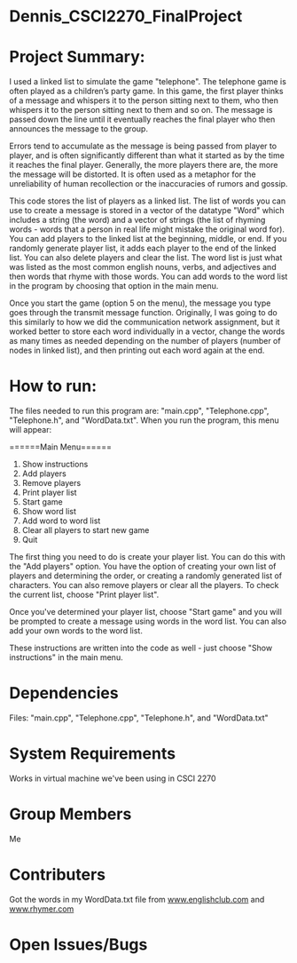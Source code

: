 # Dennis_CSCI2270_FinalProject
# Project Summary:

 I used a linked list to simulate the game "telephone". The telephone game is often played as a children’s party game. In this game, the first player thinks of a message and whispers it to the person sitting next to them, who then whispers it to the person sitting next to them and so on. The message is passed down the line until it eventually reaches the final player who then announces the message to the group. 

Errors tend to accumulate as the message is being passed from player to player, and is often significantly different than what it started as by the time it reaches the final player. Generally, the more players there are, the more the message will be distorted. It is often used as a metaphor for the unreliability of human recollection or the inaccuracies of rumors and gossip.

This code stores the list of players as a linked list. The list of words you can use to create a message is stored in a vector of the datatype "Word" which includes a string (the word) and a vector of strings (the list of rhyming words - words that a person in real life might mistake the original word for). You can add players to the linked list at the beginning, middle, or end. If you randomly generate player list, it adds each player to the end of the linked list. You can also delete players and clear the list. The word list is just what was listed as the most common english nouns, verbs, and adjectives and then words that rhyme with those words. You can add words to the word list in the program by choosing that option in the main menu. 

Once you start the game (option 5 on the menu), the message you type goes through the transmit message function. Originally, I was going to do this similarly to how we did the communication network assignment, but it worked better to store each word individually in a vector, change the words as many times as needed depending on the number of players (number of nodes in linked list), and then printing out each word again at the end. 


# How to run: 

The files needed to run this program are: "main.cpp", "Telephone.cpp", "Telephone.h", and "WordData.txt".
When you run the program, this menu will appear:

======Main Menu======
1. Show instructions
2. Add players
3. Remove players
4. Print player list
5. Start game
6. Show word list
7. Add word to word list
8. Clear all players to start new game
9. Quit

The first thing you need to do is create your player list. You can do this with the "Add players" option. You have the option of creating your own list of players and determining the order, or creating a randomly generated list of characters. You can also remove players or clear all the players. To check the current list, choose "Print player list". 

Once you've determined your player list, choose "Start game" and you will be prompted to create a message using words in the word list. You can also add your own words to the word list. 

These instructions are written into the code as well - just choose "Show instructions" in the main menu.

# Dependencies
Files: "main.cpp", "Telephone.cpp", "Telephone.h", and "WordData.txt"

# System Requirements
Works in virtual machine we've been using in CSCI 2270

# Group Members
Me

# Contributers
Got the words in my WordData.txt file from www.englishclub.com and www.rhymer.com

# Open Issues/Bugs



